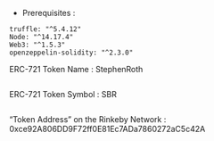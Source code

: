 - Prerequisites :
```
truffle: "^5.4.12"
Node: "^14.17.4"
Web3: "^1.5.3"
openzeppelin-solidity: "^2.3.0"
```

ERC-721 Token Name : StephenRoth
 ```
 ```
ERC-721 Token Symbol : SBR
 ```
 ```
 “Token Address” on the Rinkeby Network : 0xce92A806DD9F72ff0E81Ec7ADa7860272aC5c42A
```